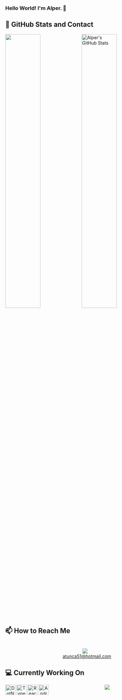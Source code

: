 ### Hello World! I'm Alper. 👋


## 📌 GitHub Stats and Contact
<div>
<img align="center" width="47%" src="https://github-readme-stats.vercel.app/api/top-langs/?username=alperTunca&hide_border=true&layout=compact&langs_count=6&hide=html,css" />
<img align="center" width="47%" src="https://github-readme-stats.vercel.app/api?username=alperTunca&&show_icons=true&hide_border=true&line_height=30.3&count_private=true&hide=contribs" alt="Alper's GitHub Stats" />
</div>

## 📫 How to Reach Me
<p align="center">
    <a href="https://www.linkedin.com/in/alper-tunca-419611173/"><br/>
    <img src="https://img.shields.io/badge/linkedin-%230077B5.svg?&style=for-the-badge&logo=linkedin&logoColor=white" /><br/>
  </a>&nbsp;&nbsp;
    <a href='mailto:atunca51@hotmail.com'>atunca51@hotmail.com</a>
</p>

## :computer: Currently Working On
<p align="center">
        <a href="https://dotnet.microsoft.com/" target="_blank"> <img align="left" src="https://static.bndy.net/images/logos/dotnet.svg" alt="DotNet" height="32px"/> </a>
        <a href="https://www.typescriptlang.org/" target="_blank"><img align="left" alt="Typescript" height ="32px" src="https://static.bndy.net/images/logos/typescript.png"></a>
        <a href="https://reactjs.org/" target="_blank"> <img align="left" alt="React" height ="32px" src="https://static.bndy.net/images/logos/react.png"></a>
        <a href="https://developer.android.com" target="_blank"> <img align="left" alt="Android" height ="32px" src="https://static.bndy.net/images/logos/android.png"> </a>   
</p>

<p align="center">
    <a href="https://github.com/alperTunca/github-profile-views-counter">
        <img src="https://komarev.com/ghpvc/?username=alperTunca">
    </a>
</p>

